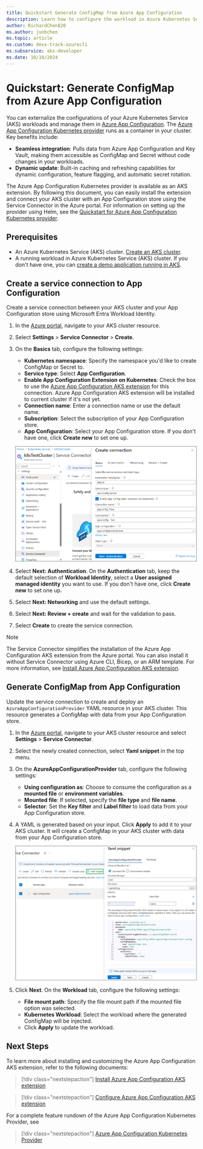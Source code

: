 ```yaml
---
title: Quickstart Generate ConfigMap from Azure App Configuration
description: Learn how to configure the workload in Azure Kubernetes Service (AKS) with ConfigMap that is generated from Azure App Configuration.
author: RichardChen820
ms.author: junbchen
ms.topic: article
ms.custom: devx-track-azurecli
ms.subservice: aks-developer
ms.date: 10/10/2024
---
```


# Quickstart: Generate ConfigMap from Azure App Configuration

You can externalize the configurations of your Azure Kubernetes Service (AKS) workloads and manage them in [Azure App Configuration](/azure/azure-app-configuration/overview). The [Azure App Configuration Kubernetes provider](https://mcr.microsoft.com/artifact/mar/azure-app-configuration/kubernetes-provider/about) runs as a container in your cluster. Key benefits include:

   - **Seamless integration**: Pulls data from Azure App Configuration and Key Vault, making them accessible as ConfigMap and Secret without code changes in your workloads.
   - **Dynamic update**: Built-in caching and refreshing capabilities for dynamic configuration, feature flagging, and automatic secret rotation.

The Azure App Configuration Kubernetes provider is available as an AKS extension. By following this document, you can easily install the extension and connect your AKS cluster with an App Configuration store using the Service Connector in the Azure portal. For information on setting up the provider using Helm, see the [Quickstart for Azure App Configuration Kubernetes provider](/azure/azure-app-configuration/quickstart-azure-kubernetes-service).

## Prerequisites

* An Azure Kubernetes Service (AKS) cluster. [Create an AKS cluster](/azure/aks/tutorial-kubernetes-deploy-cluster#create-a-kubernetes-cluster).
* A running workload in Azure Kubernetes Service (AKS) cluster. If you don't have one, you can [create a demo application running in AKS](/azure/azure-app-configuration/quickstart-azure-kubernetes-service#create-an-application-running-in-aks).

## Create a service connection to App Configuration

Create a service connection between your AKS cluster and your App Configuration store using Microsoft Entra Workload Identity.

1. In the [Azure portal](https://portal.azure.com), navigate to your AKS cluster resource.

1. Select **Settings** > **Service Connector** > **Create**.

1. On the **Basics** tab, configure the following settings:
   
   - **Kubernetes namespace**: Specify the namespace you'd like to create ConfigMap or Secret to.
   - **Service type**: Select **App Configuration**.
   - **Enable App Configuration Extension on Kubernetes**: Check the box to use the [Azure App Configuration AKS extension](./azure-app-configuration.md) for this connection. Azure App Configuration AKS extension will be installed to current cluster if it's not yet.
   - **Connection name**: Enter a connection name or use the default name.
   - **Subscription**: Select the subscription of your App Configuration store.
   - **App Configuration**: Select your App Configuration store. If you don't have one, click **Create new** to set one up.

    ![Screenshot showing create connection](./media/azure-app-configuration/create-connection.png)

1. Select **Next: Authentication**. On the **Authentication** tab, keep the default selection of **Workload Identity**, select a **User assigned managed identity** you want to use. If you don't have one, click **Create new** to set one up.

1. Select **Next: Networking** and use the default settings.

1. Select **Next: Review + create** and wait for the validation to pass.

1. Select **Create** to create the service connection.

> [!NOTE]
> The Service Connector simplifies the installation of the Azure App Configuration AKS extension from the Azure portal. You can also install it without Service Connector using Azure CLI, Bicep, or an ARM template. For more information, see [Install Azure App Configuration AKS extension](./azure-app-configuration.md).

## Generate ConfigMap from App Configuration

Update the service connection to create and deploy an `AzureAppConfigurationProvider` YAML resource in your AKS cluster. This resource generates a ConfigMap with data from your App Configuration store.

1. In the [Azure portal](https://portal.azure.com), navigate to your AKS cluster resource and select **Settings** > **Service Connector**.

1. Select the newly created connection, select **Yaml snippet** in the top menu.

1. On the **AzureAppConfigurationProvider** tab, configure the following settings:
   
   - **Using configuration as**: Choose to consume the configuration as a **mounted file** or **environment variables**.
   - **Mounted file**: If selected, specify the **file type** and **file name**.
   - **Selector**: Set the **Key filter** and **Label filter** to load data from your App Configuration store.

1. A YAML is generated based on your input. Click **Apply** to add it to your AKS cluster. It will create a ConfigMap in your AKS cluster with data from your App Configuration store.

    ![Screenshot showing AzureAppConfigurationProvider](./media/azure-app-configuration/yaml-snippet-provider.png)

1. Click **Next**. On the **Workload** tab, configure the following settings:
   
   - **File mount path**: Specify the file mount path if the mounted file option was selected.
   - **Kubernetes Workload**: Select the workload where the generated ConfigMap will be injected.
   - Click **Apply** to update the workload.

## Next Steps

To learn more about installing and customizing the Azure App Configuration AKS extension, refer to the following documents:

> [!div class="nextstepaction"]
> [Install Azure App Configuration AKS extension](./azure-app-configuration.md)

> [!div class="nextstepaction"]
> [Configure Azure App Configuration AKS extension](./azure-app-configuration-settings.md)

For a complete feature rundown of the Azure App Configuration Kubernetes Provider, see

> [!div class="nextstepaction"]
> [Azure App Configuration Kubernetes Provider](/azure/azure-app-configuration/reference-kubernetes-provider)